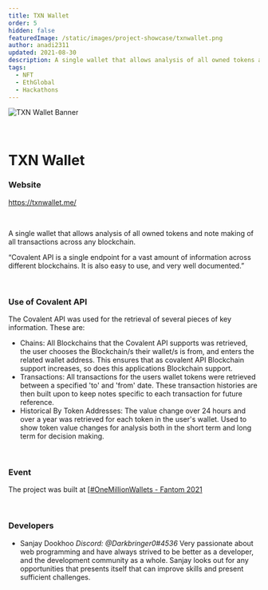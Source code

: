 ```yaml
---
title: TXN Wallet
order: 5
hidden: false
featuredImage: /static/images/project-showcase/txnwallet.png
author: anadi2311
updated: 2021-08-30
description: A single wallet that allows analysis of all owned tokens and note making of all transactions across any blockchain.
tags:
  - NFT
  - EthGlobal
  - Hackathons
---
```


![TXN Wallet Banner](/static/images/project-showcase/txnwallet.png)

&nbsp;
# TXN Wallet

### Website
https://txnwallet.me/

&nbsp;

A single wallet that allows analysis of all owned tokens and note making of all transactions across any blockchain.

<Aside>

“Covalent API is a single endpoint for a vast amount of information across different blockchains. It is also easy to use, and very well documented.”

</Aside>

&nbsp;
### Use of Covalent API
The Covalent API was used for the retrieval of several pieces of key information. These are:

- Chains: All Blockchains that the Covalent API supports was retrieved, the user chooses the Blockchain/s their wallet/s is from, and enters the related wallet address. This ensures that as covalent API Blockchain support increases, so does this applications Blockchain support.
- Transactions: All transactions for the users wallet tokens were retrieved between a specified 'to' and 'from' date. These transaction histories are then built upon to keep notes specific to each transaction for future reference.
- Historical By Token Addresses: The value change over 24 hours and over a year was retrieved for each token in the user's wallet. Used to show token value changes for analysis both in the short term and long term for decision making.

&nbsp;
### Event
The project was built at [[#OneMillionWallets - Fantom 2021](https://www.covalenthq.com/blog/omw-fantom-winners/)

&nbsp;
### Developers

- Sanjay Dookhoo _Discord: @Darkbringer0#4536_ Very passionate about web programming and have always strived to be better as a developer, and the development community as a whole. Sanjay looks out for any opportunities that presents itself that can improve skills and present sufficient challenges.